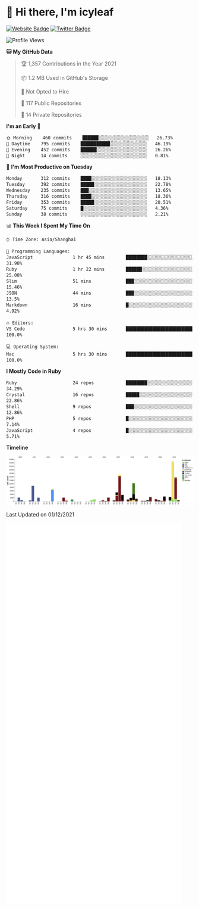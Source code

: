 # 👋 Hi there, I'm icyleaf

[![Website Badge](https://img.shields.io/badge/-icyleaf.com-444444?style=flat&logo=Google-Chrome&logoColor=f2f2f2&link=https://icyleaf.com)](https://icyleaf.com)
[![Twitter Badge](https://img.shields.io/badge/-@icyleaf-1da1f2?style=flat&labelColor=1ca0f1&logo=twitter&logoColor=white&link=https://twitter.com/icyleaf)](https://twitter.com/icyleaf)

<!--START_SECTION:waka-->
![Profile Views](http://img.shields.io/badge/Profile%20Views-0-blue)

**🐱 My GitHub Data** 

> 🏆 1,357 Contributions in the Year 2021
 > 
> 📦 1.2 MB Used in GitHub's Storage 
 > 
> 🚫 Not Opted to Hire
 > 
> 📜 117 Public Repositories 
 > 
> 🔑 14 Private Repositories  
 > 
**I'm an Early 🐤** 

```text
🌞 Morning    460 commits    ██████░░░░░░░░░░░░░░░░░░░   26.73% 
🌆 Daytime    795 commits    ███████████░░░░░░░░░░░░░░   46.19% 
🌃 Evening    452 commits    ██████░░░░░░░░░░░░░░░░░░░   26.26% 
🌙 Night      14 commits     ░░░░░░░░░░░░░░░░░░░░░░░░░   0.81%

```
📅 **I'm Most Productive on Tuesday** 

```text
Monday       312 commits    ████░░░░░░░░░░░░░░░░░░░░░   18.13% 
Tuesday      392 commits    █████░░░░░░░░░░░░░░░░░░░░   22.78% 
Wednesday    235 commits    ███░░░░░░░░░░░░░░░░░░░░░░   13.65% 
Thursday     316 commits    ████░░░░░░░░░░░░░░░░░░░░░   18.36% 
Friday       353 commits    █████░░░░░░░░░░░░░░░░░░░░   20.51% 
Saturday     75 commits     █░░░░░░░░░░░░░░░░░░░░░░░░   4.36% 
Sunday       38 commits     ░░░░░░░░░░░░░░░░░░░░░░░░░   2.21%

```


📊 **This Week I Spent My Time On** 

```text
⌚︎ Time Zone: Asia/Shanghai

💬 Programming Languages: 
JavaScript               1 hr 45 mins        ████████░░░░░░░░░░░░░░░░░   31.98% 
Ruby                     1 hr 22 mins        ██████░░░░░░░░░░░░░░░░░░░   25.08% 
Slim                     51 mins             ███░░░░░░░░░░░░░░░░░░░░░░   15.46% 
JSON                     44 mins             ███░░░░░░░░░░░░░░░░░░░░░░   13.5% 
Markdown                 16 mins             █░░░░░░░░░░░░░░░░░░░░░░░░   4.92%

🔥 Editors: 
VS Code                  5 hrs 30 mins       █████████████████████████   100.0%

💻 Operating System: 
Mac                      5 hrs 30 mins       █████████████████████████   100.0%

```

**I Mostly Code in Ruby** 

```text
Ruby                     24 repos            ████████░░░░░░░░░░░░░░░░░   34.29% 
Crystal                  16 repos            █████░░░░░░░░░░░░░░░░░░░░   22.86% 
Shell                    9 repos             ███░░░░░░░░░░░░░░░░░░░░░░   12.86% 
PHP                      5 repos             █░░░░░░░░░░░░░░░░░░░░░░░░   7.14% 
JavaScript               4 repos             █░░░░░░░░░░░░░░░░░░░░░░░░   5.71%

```


**Timeline**

![Chart not found](https://raw.githubusercontent.com/icyleaf/icyleaf/main/charts/bar_graph.png) 


 Last Updated on 01/12/2021
<!--END_SECTION:waka-->

![Metrics](https://github.com/icyleaf/icyleaf/blob/main/github-metrics.svg)
